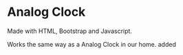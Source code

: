 # Analog Clock

Made with HTML, Bootstrap and Javascript.

Works the same way as a Analog Clock in our home. added
